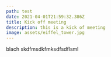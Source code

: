 ```yaml
---
path: test
date: 2021-04-01T21:59:32.386Z
title: Kick off meeting
description: this is a kick of meeting
image: assets/eiffel_tower.jpg
---
```

blach skdfmsdkfmksdfsdflsml